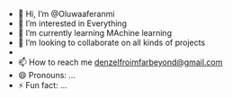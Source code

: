 - 👋 Hi, I’m @Oluwaaferanmi
- 👀 I’m interested in Everything
- 🌱 I’m currently learning MAchine learning
- 💞️ I’m looking to collaborate on all kinds of projects
- 
- 📫 How to reach me denzelfroimfarbeyond@gmail.com
- 😄 Pronouns: ...
- ⚡ Fun fact: ...

<!---
Oluwaaferanmi/Oluwaaferanmi is a ✨ special ✨ repository because its `README.md` (this file) appears on your GitHub profile.
You can click the Preview link to take a look at your changes.
--->
